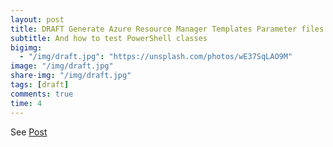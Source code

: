 ```yaml
---
layout: post
title: DRAFT Generate Azure Resource Manager Templates Parameter files using PowerShell
subtitle: And how to test PowerShell classes
bigimg:
  - "/img/draft.jpg": "https://unsplash.com/photos/wE37SqLAO9M"
image: "/img/draft.jpg"
share-img: "/img/draft.jpg"
tags: [draft]
comments: true
time: 4
---
```


See [Post](./2019-08-26-Generate-Azure-Resource-Manager-Template-File)
